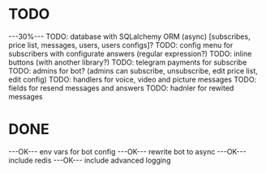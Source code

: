 # TODO
---30%--- TODO: database with SQLalchemy ORM (async) [subscribes, price list, messages, users, users configs]?
TODO: config menu for subscribers with configurate answers (regular expression?)
TODO: inline buttons (with another library?)
TODO: telegram payments for subscribe
TODO: admins for bot? (admins can subscribe, unsubscribe, edit price list, edit config)
TODO: handlers for voice, video and picture messages
TODO: fields for resend messages and answers
TODO: hadnler for rewited messages
# DONE
---OK--- env vars for bot config 
---OK--- rewrite bot to async
---OK--- include redis
---OK--- include advanced logging


